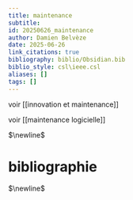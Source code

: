 ```yaml
---
title: maintenance
subtitle:
id: 20250626_maintenance
author: Damien Belvèze
date: 2025-06-26
link_citations: true
bibliography: biblio/Obsidian.bib
biblio_style: csl\ieee.csl
aliases: []
tags: []
---
```

voir [[innovation et maintenance]]

voir [[maintenance logicielle]]


$\newline$
# bibliographie
$\newline$






